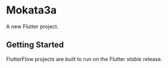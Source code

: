 # Mokata3a

A new Flutter project.

## Getting Started

FlutterFlow projects are built to run on the Flutter _stable_ release.
